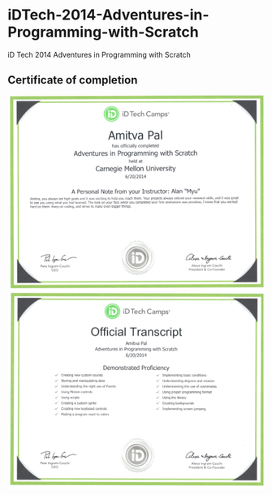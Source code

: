 # iDTech-2014-Adventures-in-Programming-with-Scratch
iD Tech 2014 Adventures in Programming with Scratch

## Certificate of completion
<img src="iDTech-2014-adventures-in-programming-with-scratch-01.jpeg">

<br />

<img src="iDTech-2014-adventures-in-programming-with-scratch-02.jpeg">
